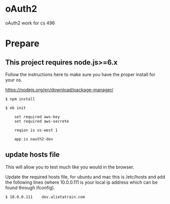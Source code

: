 # oAuth2
oAuth2 work for cs 496 

# Prepare

## This project requires node.js>=6.x
Follow the instructions here to make sure you have the proper install for your os.

https://nodejs.org/en/download/package-manager/

	$ npm install

	$ eb init 

		set required aws-key
		set required aws-secrete

		reqion is us-west 1 

		app is oauth2-dev


## update hosts file 

This will allow you to test much like you would in the browser. 

Update the required hosts file, for ubuntu and mac this is /etc/hosts and add the following lines (where 10.0.0.111 is your local ip address which can be found through ifconfig). 

	$ 10.0.0.111 	dev.alietatrain.com
